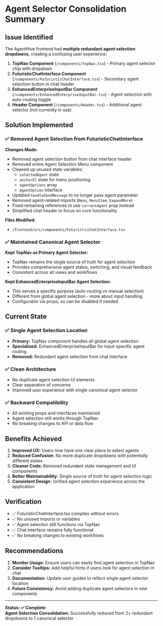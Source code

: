 # Agent Selector Consolidation Summary

## Issue Identified
The AgentHive frontend had **multiple redundant agent selection dropdowns**, creating a confusing user experience:

1. **TopNav Component** (`/components/TopNav.tsx`) - Primary agent selector chip with dropdown
2. **FuturisticChatInterface Component** (`/components/FuturisticChatInterface.tsx`) - Secondary agent selection button in chat header
3. **EnhancedEnterpriseInputBar Component** (`/components/EnhancedEnterpriseInputBar.tsx`) - Agent selection with auto-routing toggle
4. **Header Component** (`/components/Header.tsx`) - Additional agent selector (not currently in use)

## Solution Implemented

### ✅ **Removed Agent Selection from FuturisticChatInterface**

**Changes Made:**
- Removed agent selection button from chat interface header
- Removed entire Agent Selection Menu component
- Cleaned up unused state variables:
  - `selectedAgent` state
  - `anchorEl` state for menu positioning  
  - `agentOptions` array
  - `AgentOption` interface
- Updated `handleSendMessage` to no longer pass agent parameter
- Removed agent-related imports (`Menu`, `MenuItem`, `ExpandMore`)
- Fixed remaining references to use `currentAgent` prop instead
- Simplified chat header to focus on core functionality

**Files Modified:**
- `/frontend/src/components/FuturisticChatInterface.tsx`

### ✅ **Maintained Canonical Agent Selector**

**Kept TopNav as Primary Agent Selector:**
- TopNav remains the single source of truth for agent selection
- Provides comprehensive agent status, switching, and visual feedback
- Consistent across all views and workflows

**Kept EnhancedEnterpriseInputBar Agent Selection:**
- This serves a specific purpose (auto-routing vs manual selection)
- Different from global agent selection - more about input handling
- Configurable via props, so can be disabled if needed

## Current State

### ✅ **Single Agent Selection Location**
- **Primary:** TopNav component handles all global agent selection
- **Specialized:** EnhancedEnterpriseInputBar for input-specific agent routing
- **Removed:** Redundant agent selection from chat interface

### ✅ **Clean Architecture**
- No duplicate agent selection UI elements
- Clear separation of concerns
- Improved user experience with single canonical agent selector

### ✅ **Backward Compatibility**
- All existing props and interfaces maintained
- Agent selection still works through TopNav
- No breaking changes to API or data flow

## Benefits Achieved

1. **Improved UX:** Users now have one clear place to select agents
2. **Reduced Confusion:** No more duplicate dropdowns with potentially different states
3. **Cleaner Code:** Removed redundant state management and UI components
4. **Better Maintainability:** Single source of truth for agent selection logic
5. **Consistent Design:** Unified agent selection experience across the application

## Verification

- ✅ FuturisticChatInterface.tsx compiles without errors
- ✅ No unused imports or variables
- ✅ Agent selection still functions via TopNav
- ✅ Chat interface remains fully functional
- ✅ No breaking changes to existing workflows

## Recommendations

1. **Monitor Usage:** Ensure users can easily find agent selection in TopNav
2. **Consider Tooltips:** Add helpful hints if users look for agent selection in chat
3. **Documentation:** Update user guides to reflect single agent selector location
4. **Future Consistency:** Avoid adding duplicate agent selectors in new components

---

**Status: ✅ Complete**  
**Agent Selection Consolidation:** Successfully reduced from 2+ redundant dropdowns to 1 canonical selector

